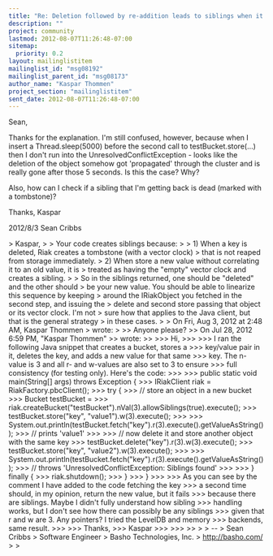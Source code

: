 ```yaml
---
title: "Re: Deletion followed by re-addition leads to siblings when it	shouldn't"
description: ""
project: community
lastmod: 2012-08-07T11:26:48-07:00
sitemap:
  priority: 0.2
layout: mailinglistitem
mailinglist_id: "msg08192"
mailinglist_parent_id: "msg08173"
author_name: "Kaspar Thommen"
project_section: "mailinglistitem"
sent_date: 2012-08-07T11:26:48-07:00
---
```



Sean,

Thanks for the explanation. I'm still confused, however, because when I
insert a Thread.sleep(5000) before the second call to testBucket.store(...)
then I don't run into the UnresolvedConflictException - looks like the
deletion of the object somehow got 'propagated' through the cluster and is
really gone after those 5 seconds. Is this the case? Why?

Also, how can I check if a sibling that I'm getting back is dead (marked
with a tombstone)?

Thanks,
Kaspar

2012/8/3 Sean Cribbs 

&gt; Kaspar,
&gt;
&gt; Your code creates siblings because:
&gt;
&gt; 1) When a key is deleted, Riak creates a tombstone (with a vector clock)
&gt; that is not reaped from storage immediately.
&gt; 2) When store a new value without correlating it to an old value, it is
&gt; treated as having the "empty" vector clock and creates a sibling.
&gt;
&gt; So in the siblings returned, one should be "deleted" and the other should
&gt; be your new value. You should be able to linearize this sequence by keeping
&gt; around the IRiakObject you fetched in the second step, and issuing the
&gt; delete and second store passing that object or its vector clock. I'm not
&gt; sure how that applies to the Java client, but that is the general strategy
&gt; in these cases.
&gt;
&gt; On Fri, Aug 3, 2012 at 2:48 AM, Kaspar Thommen 
&gt; wrote:
&gt;
&gt;&gt; Anyone please?
&gt;&gt; On Jul 28, 2012 6:59 PM, "Kaspar Thommen" 
&gt;&gt; wrote:
&gt;&gt;
&gt;&gt;&gt; Hi,
&gt;&gt;&gt;
&gt;&gt;&gt; I ran the following Java snippet that creates a bucket, stores a
&gt;&gt;&gt; key/value pair in it, deletes the key, and adds a new value for that same
&gt;&gt;&gt; key. The n-value is 3 and all r- and w-values are also set to 3 to ensure
&gt;&gt;&gt; full consistency (for testing only). Here's the code:
&gt;&gt;&gt;
&gt;&gt;&gt; public static void main(String[] args) throws Exception {
&gt;&gt;&gt; IRiakClient riak = RiakFactory.pbcClient();
&gt;&gt;&gt; try {
&gt;&gt;&gt; // store an object in a new bucket
&gt;&gt;&gt; Bucket testBucket =
&gt;&gt;&gt; riak.createBucket("testBucket").nVal(3).allowSiblings(true).execute();
&gt;&gt;&gt; testBucket.store("key", "value1").w(3).execute();
&gt;&gt;&gt;
&gt;&gt;&gt; System.out.println(testBucket.fetch("key").r(3).execute().getValueAsString());
&gt;&gt;&gt; // prints 'value1'
&gt;&gt;&gt;
&gt;&gt;&gt; // now delete it and store another object with the same key
&gt;&gt;&gt; testBucket.delete("key").r(3).w(3).execute();
&gt;&gt;&gt; testBucket.store("key", "value2").w(3).execute();
&gt;&gt;&gt;
&gt;&gt;&gt; System.out.println(testBucket.fetch("key").r(3).execute().getValueAsString());
&gt;&gt;&gt; // throws 'UnresolvedConflictException: Siblings found'
&gt;&gt;&gt;
&gt;&gt;&gt; } finally {
&gt;&gt;&gt; riak.shutdown();
&gt;&gt;&gt; }
&gt;&gt;&gt; }
&gt;&gt;&gt;
&gt;&gt;&gt; As you can see by the comment I have added to the code fetching the key
&gt;&gt;&gt; a second time should, in my opinion, return the new value, but it fails
&gt;&gt;&gt; because there are siblings. Maybe I didn't fully understand how sibling
&gt;&gt;&gt; handling works, but I don't see how there can possibly be any siblings
&gt;&gt;&gt; given that r and w are 3. Any pointers? I tried the LevelDB and memory
&gt;&gt;&gt; backends, same result.
&gt;&gt;&gt;
&gt;&gt;&gt; Thanks,
&gt;&gt;&gt; Kaspar
&gt;&gt;&gt;
&gt;&gt;&gt;
&gt;&gt;
&gt;
&gt; --
&gt; Sean Cribbs 
&gt; Software Engineer
&gt; Basho Technologies, Inc.
&gt; http://basho.com/
&gt;
&gt;
